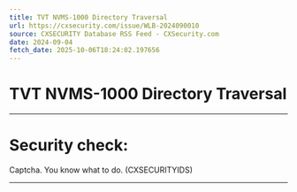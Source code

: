 ```yaml
---
title: TVT NVMS-1000 Directory Traversal
url: https://cxsecurity.com/issue/WLB-2024090010
source: CXSECURITY Database RSS Feed - CXSecurity.com
date: 2024-09-04
fetch_date: 2025-10-06T18:24:02.197656
---
```


# TVT NVMS-1000 Directory Traversal

---

# Security check:

Captcha. You know what to do. (CXSECURITYIDS)

---